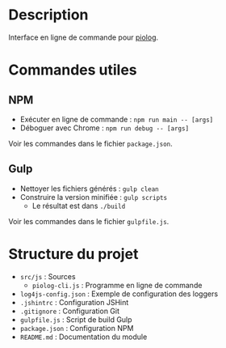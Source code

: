# Description

Interface en ligne de commande pour [piolog](https://github.com/cicithesquirrel/piolog).

# Commandes utiles

## NPM

  * Exécuter en ligne de commande : `npm run main -- [args]`
  * Déboguer avec Chrome : `npm run debug -- [args]`

Voir les commandes dans le fichier `package.json`.

## Gulp

  * Nettoyer les fichiers générés : `gulp clean`
  * Construire la version minifiée : `gulp scripts`
    * Le résultat est dans `./build`

Voir les commandes dans le fichier `gulpfile.js`.

# Structure du projet

  * `src/js` : Sources
    * `piolog-cli.js` : Programme en ligne de commande
  * `log4js-config.json` : Exemple de configuration des loggers
  * `.jshintrc` : Configuration JSHint
  * `.gitignore` : Configuration Git
  * `gulpfile.js` : Script de build Gulp
  * `package.json` : Configuration NPM
  * `README.md` : Documentation du module